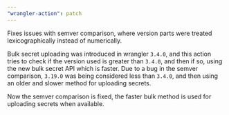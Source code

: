 ```yaml
---
"wrangler-action": patch
---
```


Fixes issues with semver comparison, where version parts were treated lexicographically instead of numerically.

Bulk secret uploading was introduced in wrangler `3.4.0`, and this action tries to check if the version used is greater than `3.4.0`, and then if so, using the new bulk secret API which is faster. Due to a bug in the semver comparison, `3.19.0` was being considered less than `3.4.0`, and then using an older and slower method for uploading secrets.

Now the semver comparison is fixed, the faster bulk method is used for uploading secrets when available.
